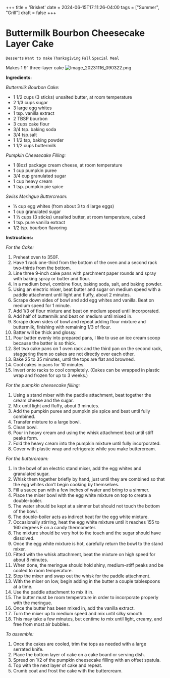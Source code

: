 +++
title = 'Brisket'
date = 2024-06-15T17:11:26-04:00
tags = ["Summer", "Grill"]
draft = false
+++
# Buttermilk Bourbon Cheesecake Layer Cake

`Desserts` `Want to make` `Thanksgiving` `Fall` `Special Meal`

Makes 1 9” three-layer cake
![Image_20231116_090322.png](image/Image_20231116_090322.png)

**Ingredients:**

_Buttermilk Bourbon Cake:_

- 1 1/2 cups (3 sticks) unsalted butter, at room temperature
- 2 1/3 cups sugar
- 3 large egg whites
- 1 tsp. vanilla extract
- 2 TBSP bourbon
- 3 cups cake flour
- 3/4 tsp. baking soda
- 3/4 tsp.salt
- 1 1/2 tsp, baking powder
- 1 1/2 cups buttermilk

_Pumpkin Cheesecake Filling:_

- 1 (8oz) package cream cheese, at room temperature
- 1 cup pumpkin puree
- 3/4 cup granulated sugar
- 1 cup heavy cream
- 1 tsp. pumpkin pie spice

_Swiss Meringue Buttercream:_

- ½ cup egg whites (from about 3 to 4 large eggs)
- 1 cup granulated sugar
- 1 ½ cups (3 sticks) unsalted butter, at room temperature, cubed
- 1 tsp. pure vanilla extract 
- 1/2 tsp. bourbon flavoring

**Instructions:**

_For the Cake:_

1. Preheat oven to 350F.
2. Have 1 rack one-third from the bottom of the oven and a second rack two-thirds from the bottom.
3. Line three 9-inch cake pans with parchment paper rounds and spray with baking spray or butter and flour.
4. In a medium bowl, combine flour, baking soda, salt, and baking powder.
5. Using an electric mixer, beat butter and sugar on medium speed with a paddle attachment until light and fluffy, about 2 minutes.
6. Scrape down sides of bowl and add egg whites and vanilla. Beat on medium speed for 1 minute.
7. Add 1/3 of flour mixture and beat on medium speed until incorporated.
8. Add half of buttermilk and beat on medium until mixed in.
9. Scrape down sides of bowl and repeat adding flour mixture and buttermilk, finishing with remaining 1/3 of flour.
10. Batter will be thick and glossy.
11. Pour batter evenly into prepared pans, I like to use an ice cream scoop because the batter is so thick.
12. Set two cake pans on 1 oven rack and the third pan on the second rack, staggering them so cakes are not directly over each other.
13. Bake 25 to 35 minutes, until the tops are flat and browned.
14. Cool cakes in pans for 10 minutes.
15. Invert onto racks to cool completely. (Cakes can be wrapped in plastic wrap and frozen for up to 3 weeks.)

_For the pumpkin cheesecake filling:_

1. Using a stand mixer with the paddle attachment, beat together the cream cheese and the sugar.
2. Mix until light and fluffy, about 3 minutes.
3. Add the pumpkin puree and pumpkin pie spice and beat until fully combined.
4. Transfer mixture to a large bowl.
5. Clean bowl.
6. Pour in heavy cream and using the whisk attachment beat until stiff peaks form.
7. Fold the heavy cream into the pumpkin mixture until fully incorporated.
8. Cover with plastic wrap and refrigerate while you make buttercream.

_For the buttercream:_

1. In the bowl of an electric stand mixer, add the egg whites and granulated sugar. 
2. Whisk them together briefly by hand, just until they are combined so that the egg whites don’t begin cooking by themselves.
3. Fill a sauce pan with a few inches of water and bring to a simmer. 
4. Place the mixer bowl with the egg white mixture on top to create a double-boiler.
5. The water should be kept at a simmer but should not touch the bottom of the bowl. 
6. The double-boiler acts as indirect heat for the egg white mixture.
7. Occasionally stirring, heat the egg white mixture until it reaches 155 to 160 degrees F on a candy thermometer. 
8. The mixture should be very hot to the touch and the sugar should have dissolved.
9. Once the egg white mixture is hot, carefully return the bowl to the stand mixer. 
10. Fitted with the whisk attachment, beat the mixture on high speed for about 8 minutes. 
11. When done, the meringue should hold shiny, medium-stiff peaks and be cooled to room temperature. 
12. Stop the mixer and swap out the whisk for the paddle attachment.
13. With the mixer on low, begin adding in the butter a couple tablespoons at a time. 
14. Use the paddle attachment to mix it in. 
15. The butter must be room temperature in order to incorporate properly with the meringue.
16. Once the butter has been mixed in, add the vanilla extract.
17. Turn the mixer up to medium speed and mix until silky smooth. 
18. This may take a few minutes, but centime to mix until light, creamy, and free from most air bubbles.

_To assemble:_

1. Once the cakes are cooled, trim the tops as needed with a large serrated knife.
2. Place the bottom layer of cake on a cake board or serving dish.
3. Spread on 1/2 of the pumpkin cheesecake filling with an offset spatula.
4. Top with the next layer of cake and repeat.
5. Crumb coat and frost the cake with the buttercream.
